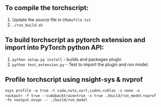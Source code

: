 ## To compile the torchscript:
1. Update the source file in `CMakefile.txt`
2. `./run_build.sh`

## To build torchscript as pytorch extension and import into PyTorch python API:
1. `python setup.py install` - builds and packages plugin
2. `python test_extension.py` - Test to import the plugin and run model.

## Profile torchscript using nsight-sys & nvprof
`nsys profile -w true -t cuda,nvtx,osrt,cudnn,cublas -s none -o <output> -f true --cudabacktrace=true -x true ./build/run_model`
`nvprof -fo <output.nvvp> -- ./build/run_model`
